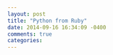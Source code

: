 ```yaml
---
layout: post
title: "Python from Ruby"
date: 2014-09-16 16:34:09 -0400
comments: true
categories: 
---
```

